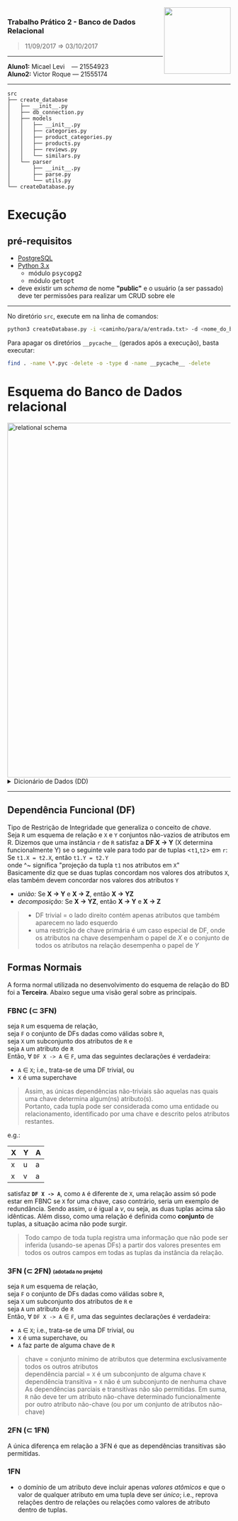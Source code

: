 <img src="http://icomp.ufam.edu.br/professores/images/ufam.png" width="150" align="right">

### Trabalho Prático 2 - Banco de Dados Relacional
> 11/09/2017 ⇒ 03/10/2017

----------------------------------------

**Aluno1:** Micael Levi &nbsp;&nbsp; &horbar; 21554923 <br>
**Aluno2:** Victor Roque &horbar; 21555174 <br>

----------------------------------------

```
src
├── create_database
│   ├── __init__.py
│   ├── db_connection.py
│   ├── models
│   │   ├── __init__.py
│   │   ├── categories.py
│   │   ├── product_categories.py
│   │   ├── products.py
│   │   ├── reviews.py
│   │   └── similars.py
│   └── parser
│       ├── __init__.py
│       ├── parse.py
│       └── utils.py
└── createDatabase.py
```

# Execução

## pré-requisitos
- [PostgreSQL](https://www.postgresql.org/)
- [Python 3.x](https://www.python.org/download/releases/3.0/)
  - módulo <kbd>psycopg2</kbd>
  - módulo <kbd>getopt</kbd>
- deve existir um _schema_ de nome **"public"** e o usuário (a ser passado) deve ter permissões para realizar um CRUD sobre ele

---

No diretório `src`, execute em na linha de comandos:
```bash
python3 createDatabase.py -i <caminho/para/a/entrada.txt> -d <nome_do_banco_existente> -u <usuário> -p <senha>
```

Para apagar os diretórios `__pycache__` (gerados após a execução), basta executar:
```bash
find . -name \*.pyc -delete -o -type d -name __pycache__ -delete
```

# Esquema do Banco de Dados relacional
<img src="https://user-images.githubusercontent.com/13461315/31156622-9495c5d2-a883-11e7-9e18-fbf1541a0af5.png" alt="relational schema" width="800" align="center">

<!-- ![relational_schema](https://user-images.githubusercontent.com/13461315/31156622-9495c5d2-a883-11e7-9e18-fbf1541a0af5.png) -->

<details>
<summary>Dicionário de Dados (DD)</summary>
<!-- TOC ->

<!-- fonte http://www.luis.blog.br/dicionario-de-dados.aspx -->

<table>
  <caption>products</caption>
  <tr>
    <th>Atributo</th>
    <th>Classe</th>
    <th>Domínio</th>
    <th>Tamanho</th>
    <th>Descrição</th>
  </tr>

  <tr>
  <td>asin</td>
  <td>determinante</td>
  <td>texto</td>
  <td>10</td>
  <td>Número de identificação padrão da Amazon</td>
  </tr>

  <tr>
  <td>id</td>
  <td>simples</td>
  <td>numérico</td>
  <td></td>
  <td>Identificador único do produto</td>
  </tr>

  <tr>
  <td>title</td>
  <td>multivalorado</td>
  <td>texto</td>
  <td>500</td>
  <td>Título ou nome do produto</td>
  </tr>

  <tr>
  <td>name_group</td>
  <td>multivalorado</td>
  <td>texto</td>
  <td>5</td>
  <td>Grupo do produto (Book, DVD, Video ou Music)</td>
  </tr>

  <tr>
  <td>salesrank</td>
  <td>multivalorado</td>
  <td>texto</td>
  <td>5</td>
  <td>Amazon Salesrank</td>
  </tr>

  <tr>
  <td>count_similars</td>
  <td>multivalorado</td>
  <td>númerico</td>
  <td></td>
  <td>Quantidade de produtos semelhantes</td>
  </tr>

  <tr>
  <td>count_categories</td>
  <td>multivalorado</td>
  <td>númerico</td>
  <td></td>
  <td>Quantidade de categorias em que ele pertence</td>
  </tr>

  <tr>
  <td>count_total_reviews</td>
  <td>multivalorado</td>
  <td>numérico</td>
  <td></td>
  <td>Quantidade total de comentários no produto</td>
  </tr>
</table>

<table>
  <caption>similars</caption>
  <tr>
    <th>Atributo</th>
    <th>Classe</th>
    <th>Domínio</th>
    <th>Tamanho</th>
    <th>Descrição</th>
  </tr>

  <tr>
  <td>asin</td>
  <td>multivalorado</td>
  <td>texto</td>
  <td>10</td>
  <td>Número de identificação padrão da Amazon</td>
  </tr>

  <tr>
  <td>asin_similar</td>
  <td>multivalorado</td>
  <td>texto</td>
  <td>10</td>
  <td>ASIN do produto semelhante</td>
  </tr>
</table>

<table>
  <caption>reviews</caption>
  <tr>
    <th>Atributo</th>
    <th>Classe</th>
    <th>Domínio</th>
    <th>Tamanho</th>
    <th>Descrição</th>
  </tr>

  <tr>
  <td>asin</td>
  <td>multivalorado</td>
  <td>texto</td>
  <td>10</td>
  <td>Número de identificação padrão da Amazon</td>
  </tr>

  <tr>
  <td>time</td>
  <td>multivalorado</td>
  <td>texto</td>
  <td>10</td>
  <td>Data em que o comentário foi realizado</td>
  </tr>

  <tr>
  <td>cutomer</td>
  <td>multivalorado</td>
  <td>texto</td>
  <td>15</td>
  <td>Identificador do usuário que comentou</td>
  </tr>

  <tr>
  <td>rating</td>
  <td>multivalorado</td>
  <td>numérico</td>
  <td></td>
  <td>Avaliação dada pelo usuário</td>
  </tr>

  <tr>
  <td>votes</td>
  <td>multivalorado</td>
  <td>numérico</td>
  <td></td>
  <td>Número total de votos no comentário</td>
  </tr>

  <tr>
  <td>helpful</td>
  <td>multivalorado</td>
  <td>numérico</td>
  <td></td>
  <td>Avaliação de utilidade do comentário</td>
  </tr>
</table>

<table>
  <caption>categories</caption>
  <tr>
    <th>Atributo</th>
    <th>Classe</th>
    <th>Domínio</th>
    <th>Tamanho</th>
    <th>Descrição</th>
  </tr>

  <tr>
  <td>cid</td>
  <td>determinante</td>
  <td>numérico</td>
  <td></td>
  <td>Identificador único da categoria</td>
  </tr>

  <tr>
  <td>cname</td>
  <td>simples</td>
  <td>texto</td>
  <td>500</td>
  <td>Nome da categoria</td>
  </tr>

  <tr>
  <td>super_cid</td>
  <td>multivalorado</td>
  <td>texto</td>
  <td></td>
  <td>Identificador da categoria que está no nível acima</td>
  </tr>
</table>

<table>
  <caption>product_categories</caption>
  <tr>
    <th>Atributo</th>
    <th>Classe</th>
    <th>Domínio</th>
    <th>Tamanho</th>
    <th>Descrição</th>
  </tr>

  <tr>
  <td>asin</td>
  <td>simples</td>
  <td>texto</td>
  <td>10</td>
  <td>Número de identificação padrão da Amazon</td>
  </tr>

  <tr>
  <td>leaf_cid</td>
  <td>simples</td>
  <td>numérico</td>
  <td></td>
  <td>Identificador da categoria em que o produto com o "asin" acima está</td>
  </tr>
</table>

<!-- /TOC -->
</details>

---

## Dependência Funcional (DF)
Tipo de Restrição de Integridade que generaliza o conceito de _chave_. <br>
Seja `R` um esquema de relação e `X` e `Y` conjuntos não-vazios de atributos em R.
Dizemos que uma instância `r` de `R` satisfaz a **DF X &rarr; Y** (X determina funcionalmente Y)
se o seguinte vale para todo par de tuplas <`t1`,`t2`> em `r`: <br>
Se `t1.X = t2.X`, então `t1.Y = t2.Y` <br>
onde ^~ significa "projeção da tupla `t1` nos atributos em `X`" <br>
Basicamente diz que se duas tuplas concordam nos valores dos atributos `X`,
elas também devem concordar nos valores dos atributos `Y`

- _união:_        Se **X &rarr; Y** e **X &rarr; Z**, então **X &rarr; YZ**
- _decomposição:_ Se **X &rarr; YZ**, então **X &rarr; Y** e **X &rarr; Z**
> - DF trivial = o lado direito contém apenas atributos que também aparecem no lado esquerdo
> - uma restrição de chave primária é um caso especial de DF, onde os atributos na chave desempenham o papel de _X_ e o conjunto de todos os atributos na relação desempenha o papel de _Y_


## Formas Normais
A forma normal utilizada no desenvolvimento do esquema de relação do BD foi a **Terceira**. Abaixo segue uma visão geral sobre as principais.

### FBNC (&sub; 3FN)
seja `R` um esquema de relação,<br>
seja `F` o conjunto de DFs dadas como válidas sobre `R`,<br>
seja `X` um subconjunto dos atributos de `R` e <br>
seja `A` um atributo de `R` <br>
Então, &forall; `DF X -> A`  &isin; `F`, uma das seguintes declarações é verdadeira:
- `A` &isin; `X`; i.e., trata-se de uma DF trivial, ou
- `X` é uma superchave

> Assim, as únicas dependências não-triviais são aquelas nas quais uma chave determina algum(ns) atributo(s). <br>
> Portanto, cada tupla pode ser considerada como uma entidade ou relacionamento, identificado por uma chave e descrito pelos atributos restantes.

e.g.:

| X | Y | A |
|---|---|---|
| x | u | a |
| x | v | a |

satisfaz **`DF X -> A`**, como `A` é diferente de `X`, uma relação assim só pode estar em FBNC se `X` for uma chave, caso contrário, seria um exemplo de redundância. Sendo assim, _u_ é igual a _v_, ou seja, as duas tuplas acima são idênticas. Além disso, como uma relação é definida como **conjunto** de tuplas, a situação acima não pode surgir.

> Todo campo de toda tupla registra uma informação que não pode ser inferida (usando-se apenas DFs) a partir dos valores presentes em todos os outros campos em todas as tuplas da instância da relação.


### 3FN (&sub; 2FN) <small><small>(adotada no projeto)</small></small>
seja `R` um esquema de relação,<br>
seja `F` o conjunto de DFs dadas como válidas sobre `R`,<br>
seja `X` um subconjunto dos atributos de `R` e <br>
seja `A` um atributo de `R` <br>
Então, &forall; `DF X -> A` &isin; `F`, uma das seguintes declarações é verdadeira:
- `A` &isin; `X`; i.e., trata-se de uma DF trivial, ou
- `X` é uma superchave, ou
- `A` faz parte de alguma chave de `R`

> chave = conjunto mínimo de atributos que determina exclusivamente todos os outros atributos <br>
> dependência parcial = `X` é um subconjunto de alguma chave `K` <br>
> dependência transitiva = `X` não é um subconjunto de nenhuma chave <br>
> As dependências parciais e transitivas não são permitidas. Em suma, `R` não deve ter um atributo não-chave determinado funcionalmente por outro atributo não-chave (ou por um conjunto de atributos não-chave)


### 2FN (&sub; 1FN)
A única diferença em relação a 3FN é que as dependências transitivas são permitidas.

### 1FN
- o domínio de um atributo deve incluir apenas _valores atômicos_ e que o valor de qualquer atributo em uma tupla deve ser _único_; i.e., reprova relações dentro de relações ou relações como valores de atributo dentro de tuplas.
